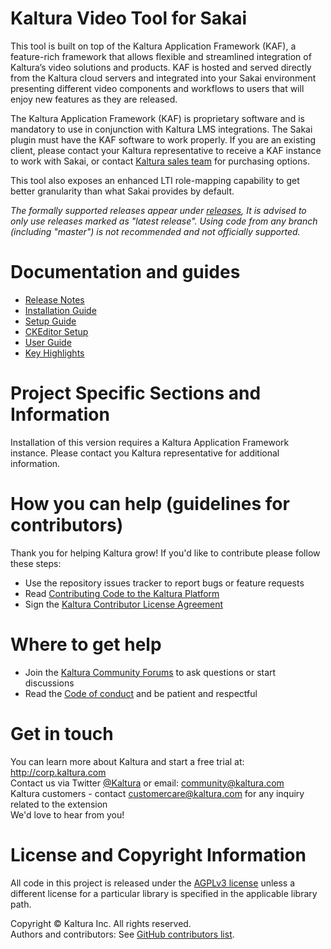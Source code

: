 # Kaltura Video Tool for Sakai
This tool is built on top of the Kaltura Application Framework (KAF), a feature-rich framework that allows flexible and streamlined integration of Kaltura’s video solutions and products. KAF is hosted and served directly from the Kaltura cloud servers and integrated into your Sakai environment presenting different video components and workflows to users that will enjoy new features as they are released.

The Kaltura Application Framework (KAF) is proprietary software and is mandatory to use in conjunction with Kaltura LMS integrations. The Sakai plugin must have the KAF software to work properly. If you are an existing client, please contact your Kaltura representative to receive a KAF instance to work with Sakai, or contact [Kaltura sales team](https://corp.kaltura.com/company/contact-us) for purchasing options.

This tool also exposes an enhanced LTI role-mapping capability to get better granularity than what Sakai provides by default.

*The formally supported releases appear under [releases](https://github.com/kaltura/sakai-extension/releases), It is advised to only use releases marked as "latest release". Using code from any branch (including "master") is not recommended and not officially supported.*


# Documentation and guides
* [Release Notes](http://knowledge.kaltura.com/node/1654) 
* [Installation Guide](http://knowledge.kaltura.com/node/1643)
* [Setup Guide](http://knowledge.kaltura.com/node/1658/attachment/field_media)
* [CKEditor Setup](ckeditor/README.md)
* [User Guide](http://knowledge.kaltura.com/node/1657/attachment/field_media)
* [Key Highlights](http://knowledge.kaltura.com/node/549)

# Project Specific Sections and Information
Installation of this version requires a Kaltura Application Framework instance. Please contact you Kaltura representative for additional information.

# How you can help (guidelines for contributors) 
Thank you for helping Kaltura grow! If you'd like to contribute please follow these steps:
* Use the repository issues tracker to report bugs or feature requests
* Read [Contributing Code to the Kaltura Platform](https://github.com/kaltura/platform-install-packages/blob/master/doc/Contributing-to-the-Kaltura-Platform.md)
* Sign the [Kaltura Contributor License Agreement](https://agentcontribs.kaltura.org/)

# Where to get help
* Join the [Kaltura Community Forums](https://forum.kaltura.org/) to ask questions or start discussions
* Read the [Code of conduct](https://forum.kaltura.org/faq) and be patient and respectful

# Get in touch
You can learn more about Kaltura and start a free trial at: http://corp.kaltura.com    
Contact us via Twitter [@Kaltura](https://twitter.com/Kaltura) or email: community@kaltura.com  
Kaltura customers - contact customercare@kaltura.com for any inquiry related to the extension  
We'd love to hear from you!

# License and Copyright Information
All code in this project is released under the [AGPLv3 license](http://www.gnu.org/licenses/agpl-3.0.html) unless a different license for a particular library is specified in the applicable library path.   

Copyright © Kaltura Inc. All rights reserved.   
Authors and contributors: See [GitHub contributors list](https://github.com/kaltura/sakai-extension/graphs/contributors).  
